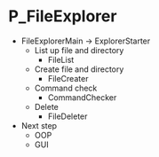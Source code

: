 # P_FileExplorer

- FileExplorerMain -> ExplorerStarter
  - List up file and directory
    - FileList
  - Create file and directory
    - FileCreater
  - Command check
    - CommandChecker
  - Delete
    - FileDeleter
- Next step
  - OOP
  - GUI